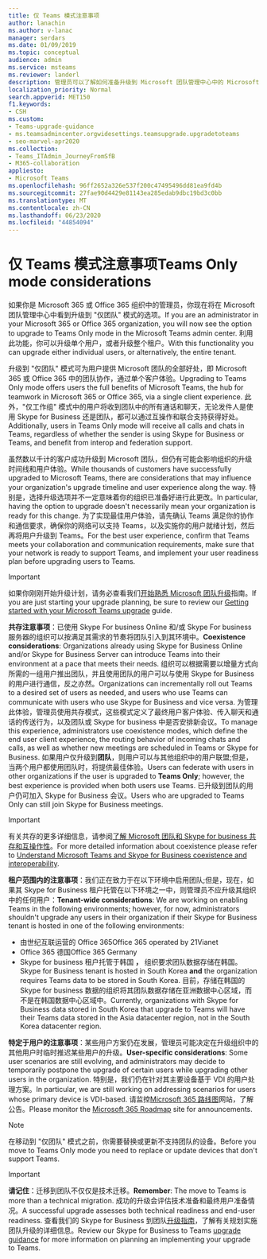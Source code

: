 ```yaml
---
title: 仅 Teams 模式注意事项
author: lanachin
ms.author: v-lanac
manager: serdars
ms.date: 01/09/2019
ms.topic: conceptual
audience: admin
ms.service: msteams
ms.reviewer: landerl
description: 管理员可以了解如何准备升级到 Microsoft 团队管理中心中的 Microsoft 团队专用模式。
localization_priority: Normal
search.appverid: MET150
f1.keywords:
- CSH
ms.custom:
- Teams-upgrade-guidance
- ms.teamsadmincenter.orgwidesettings.teamsupgrade.upgradetoteams
- seo-marvel-apr2020
ms.collection:
- Teams_ITAdmin_JourneyFromSfB
- M365-collaboration
appliesto:
- Microsoft Teams
ms.openlocfilehash: 96ff2652a326e537f200c47495496dd81ea9fd4b
ms.sourcegitcommit: 27fae90d4429e81143ea285edab9dbc19bd3c0bb
ms.translationtype: MT
ms.contentlocale: zh-CN
ms.lasthandoff: 06/23/2020
ms.locfileid: "44854094"
---
```

# <a name="teams-only-mode-considerations"></a><span data-ttu-id="6a5b2-103">仅 Teams 模式注意事项</span><span class="sxs-lookup"><span data-stu-id="6a5b2-103">Teams Only mode considerations</span></span>

<span data-ttu-id="6a5b2-104">如果你是 Microsoft 365 或 Office 365 组织中的管理员，你现在将在 Microsoft 团队管理中心中看到升级到 "仅团队" 模式的选项。</span><span class="sxs-lookup"><span data-stu-id="6a5b2-104">If you are an administrator in your Microsoft 365 or Office 365 organization, you will now see the option to upgrade to Teams Only mode in the Microsoft Teams admin center.</span></span> <span data-ttu-id="6a5b2-105">利用此功能，你可以升级单个用户，或者升级整个租户。</span><span class="sxs-lookup"><span data-stu-id="6a5b2-105">With this functionality you can upgrade either individual users, or alternatively, the entire tenant.</span></span>  

<span data-ttu-id="6a5b2-106">升级到 "仅团队" 模式可为用户提供 Microsoft 团队的全部好处，即 Microsoft 365 或 Office 365 中的团队协作，通过单个客户体验。</span><span class="sxs-lookup"><span data-stu-id="6a5b2-106">Upgrading to Teams Only mode offers users the full benefits of Microsoft Teams, the hub for teamwork in Microsoft 365 or Office 365, via a single client experience.</span></span> <span data-ttu-id="6a5b2-107">此外，"仅工作组" 模式中的用户将收到团队中的所有通话和聊天，无论发件人是使用 Skype for Business 还是团队，都可以通过互操作和联合支持获得好处。</span><span class="sxs-lookup"><span data-stu-id="6a5b2-107">Additionally, users in Teams Only mode will receive all calls and chats in Teams, regardless of whether the sender is using Skype for Business or Teams, and benefit from interop and federation support.</span></span>

<span data-ttu-id="6a5b2-108">虽然数以千计的客户成功升级到 Microsoft 团队，但仍有可能会影响组织的升级时间线和用户体验。</span><span class="sxs-lookup"><span data-stu-id="6a5b2-108">While thousands of customers have successfully upgraded to Microsoft Teams, there are considerations that may influence your organization's upgrade timeline and user experience along the way.</span></span> <span data-ttu-id="6a5b2-109">特别是，选择升级选项并不一定意味着你的组织已准备好进行此更改。</span><span class="sxs-lookup"><span data-stu-id="6a5b2-109">In particular, having the option to upgrade doesn't necessarily mean your organization is ready for this change.</span></span> <span data-ttu-id="6a5b2-110">为了实现最佳用户体验，请先确认 Teams 满足你的协作和通信要求，确保你的网络可以支持 Teams，以及实施你的用户就绪计划，然后再将用户升级到 Teams。</span><span class="sxs-lookup"><span data-stu-id="6a5b2-110">For the best user experience, confirm that Teams meets your collaboration and communication requirements, make sure that your network is ready to support Teams, and implement your user readiness plan before upgrading users to Teams.</span></span> 

> [!IMPORTANT]
> <span data-ttu-id="6a5b2-111">如果你刚刚开始升级计划，请务必查看我们[开始熟悉 Microsoft 团队升级](upgrade-start-here.md)指南。</span><span class="sxs-lookup"><span data-stu-id="6a5b2-111">If you are just starting your upgrade planning, be sure to review our [Getting started with your Microsoft Teams upgrade](upgrade-start-here.md) guide.</span></span> 

<span data-ttu-id="6a5b2-112">**共存注意事项**：已使用 Skype For business Online 和/或 Skype For business 服务器的组织可以按满足其需求的节奏将团队引入到其环境中。</span><span class="sxs-lookup"><span data-stu-id="6a5b2-112">**Coexistence considerations**: Organizations already using Skype for Business Online and/or Skype for Business Server can introduce Teams into their environment at a pace that meets their needs.</span></span> <span data-ttu-id="6a5b2-113">组织可以根据需要以增量方式向所需的一组用户推出团队，并且使用团队的用户可以与使用 Skype for Business 的用户进行通信，反之亦然。</span><span class="sxs-lookup"><span data-stu-id="6a5b2-113">Organizations can incrementally roll out Teams to a desired set of users as needed, and users who use Teams can communicate with users who use Skype for Business and vice versa.</span></span> <span data-ttu-id="6a5b2-114">为管理此体验，管理员使用共存模式，这些模式定义了最终用户客户体验、传入聊天和通话的传送行为，以及团队或 Skype for business 中是否安排新会议。</span><span class="sxs-lookup"><span data-stu-id="6a5b2-114">To manage this experience, administrators use coexistence modes, which define the end user client experience, the routing behavior of incoming chats and calls, as well as whether new meetings are scheduled in Teams or Skype for Business.</span></span> <span data-ttu-id="6a5b2-115">如果用户仅升级到**团队**，则用户可以与其他组织中的用户联盟;但是，当两个用户都使用团队时，将提供最佳体验。</span><span class="sxs-lookup"><span data-stu-id="6a5b2-115">Users can federate with users in other organizations if the user is upgraded to **Teams Only**; however, the best experience is provided when both users use Teams.</span></span> <span data-ttu-id="6a5b2-116">已升级到团队的用户仍可加入 Skype for Business 会议。</span><span class="sxs-lookup"><span data-stu-id="6a5b2-116">Users who are upgraded to Teams Only can still join Skype for Business meetings.</span></span> 

> [!IMPORTANT]
> <span data-ttu-id="6a5b2-117">有关共存的更多详细信息，请参阅[了解 Microsoft 团队和 Skype for business 共存和互操作性](teams-and-skypeforbusiness-coexistence-and-interoperability.md)。</span><span class="sxs-lookup"><span data-stu-id="6a5b2-117">For more detailed information about coexistence please refer to [Understand Microsoft Teams and Skype for Business coexistence and interoperability](teams-and-skypeforbusiness-coexistence-and-interoperability.md).</span></span> 

<span data-ttu-id="6a5b2-118">**租户范围内的注意事项**：我们正在致力于在以下环境中启用团队;但是，现在，如果其 Skype for Business 租户托管在以下环境之一中，则管理员不应升级其组织中的任何用户：</span><span class="sxs-lookup"><span data-stu-id="6a5b2-118">**Tenant-wide considerations**: We are working on enabling Teams in the following environments; however, for now, administrators shouldn't upgrade any users in their organization if their Skype for Business tenant is hosted in one of the following environments:</span></span>

 - <span data-ttu-id="6a5b2-119">由世纪互联运营的 Office 365</span><span class="sxs-lookup"><span data-stu-id="6a5b2-119">Office 365 operated by 21Vianet</span></span>
 - <span data-ttu-id="6a5b2-120">Office 365 德国</span><span class="sxs-lookup"><span data-stu-id="6a5b2-120">Office 365 Germany</span></span>
 - <span data-ttu-id="6a5b2-121">Skype for business 租户托管于韩国 **，** 组织要求团队数据存储在韩国。</span><span class="sxs-lookup"><span data-stu-id="6a5b2-121">Skype for Business tenant is hosted in South Korea **and** the organization requires Teams data to be stored in South Korea.</span></span> <span data-ttu-id="6a5b2-122">目前，存储在韩国的 Skype for business 数据的组织将其团队数据存储在亚洲数据中心区域，而不是在韩国数据中心区域中。</span><span class="sxs-lookup"><span data-stu-id="6a5b2-122">Currently, organizations with Skype for Business data stored in South Korea that upgrade to Teams will have their Teams data stored in the Asia datacenter region, not in the South Korea datacenter region.</span></span>

<span data-ttu-id="6a5b2-123">**特定于用户的注意事项**：某些用户方案仍在发展，管理员可能决定在升级组织中的其他用户时临时推迟某些用户的升级。</span><span class="sxs-lookup"><span data-stu-id="6a5b2-123">**User-specific considerations**: Some user scenarios are still evolving, and administrators may decide to temporarily postpone the upgrade of certain users while upgrading other users in the organization.</span></span> <span data-ttu-id="6a5b2-124">特别是，我们仍在针对其主要设备基于 VDI 的用户处理方案。</span><span class="sxs-lookup"><span data-stu-id="6a5b2-124">In particular, we are still working on addressing scenarios for users whose primary device is VDI-based.</span></span> <span data-ttu-id="6a5b2-125">请监控[Microsoft 365 路线图](https://www.microsoft.com/microsoft-365/roadmap)网站，了解公告。</span><span class="sxs-lookup"><span data-stu-id="6a5b2-125">Please monitor the [Microsoft 365 Roadmap](https://www.microsoft.com/microsoft-365/roadmap) site for announcements.</span></span>

> [!NOTE]
> <span data-ttu-id="6a5b2-126">在移动到 "仅团队" 模式之前，你需要替换或更新不支持团队的设备。</span><span class="sxs-lookup"><span data-stu-id="6a5b2-126">Before you move to Teams Only mode you need to replace or update devices that don't support Teams.</span></span> 

> [!IMPORTANT]
> <span data-ttu-id="6a5b2-127">**请记住**：迁移到团队不仅仅是技术迁移。</span><span class="sxs-lookup"><span data-stu-id="6a5b2-127">**Remember**: The move to Teams is more than a technical migration.</span></span> <span data-ttu-id="6a5b2-128">成功的升级会评估技术准备和最终用户准备情况。</span><span class="sxs-lookup"><span data-stu-id="6a5b2-128">A successful upgrade assesses both technical readiness and end-user readiness.</span></span> <span data-ttu-id="6a5b2-129">查看我们的 Skype for Business 到团队[升级指南](upgrade-framework.md)，了解有关规划实施团队升级的详细信息。</span><span class="sxs-lookup"><span data-stu-id="6a5b2-129">Review our Skype for Business to Teams [upgrade guidance](upgrade-framework.md) for more information on planning an implementing your upgrade to Teams.</span></span>  
